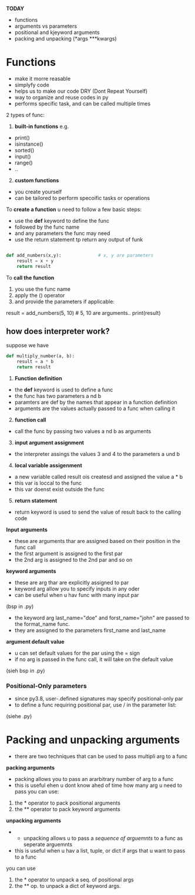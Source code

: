 **TODAY**
- functions
- arguments vs parameters
- positional and kjeyword arguments
- packing and unpacking (*args ***kwargs)

# Functions
- make it morre reasable
- simplyfy code
- helps us to make our code DRY (Dont Repeat Yourself)
- way to organize and reuse codes in py
- performs specific task, and can be called multiple times


2 types of func:
1. **built-in functions**
e.g.
- print()
- isinstance()
- sorted()
- input()
- range() 
- ..
2. **custom functions**
- you create yourself
- can be tailored to perform specoific tasks or operations

To **create a function** u need to follow a few basic steps:
- use the **def** keyword to define the func
- followed by the func name
- and any parameters the func may need
- use the return statement tp return any output of funk


``` python

def add_numbers(x,y):              # x, y are parameters
    result = x + y
    return result

```



To **call the function**
1. you use the func name
2. apply the () operator
3. and provide the parameters if applicable:


result = add_numbers(5, 10)     # 5, 10 are arguments.. 
print(result)


## how does interpreter work?
suppose we have

``` python
def multiply_number(a, b):
    result = a * b
    return result

```

1. **Function definition**
- the **def** keyword is used to define a func
- the func has two parameters a nd b
- paramters are def by the names that appear in a function definition
- arguments are the values actually passed to a func when calling it

2. **function call**
- call the func by passing two values a nd b as arguments

3. **input argument assignment**
- the interpreter assings the values 3 and 4 to the parameters a und b

4. **local variable assigenment**
- a new variable called result ois createsd and assigned the value a * b
- this var is loccal to the func
- this var doenst exist outside the func

5. **return statement**
- return keyword is used to send the value of result back to the calling code


**Input arguments**
- these are arguments thar are assigned based on their position in the func call
- the first argument is assigned to the first par
- the 2nd arg is assigned to the 2nd par and so on

**keyword arguments**
- these are arg thar are explicitly assigned to par
- keyword arg allow you to specify inputs in any oder
- can be useful when u hav func with many input par

(bsp in .py)

- the keyword arg last_name="doe" and forst_name="john" are passed to the format_name func.
- they are assigned to the parameters first_name and last_name

**argument default value**
- u can set default values for the par using the = sign
- if no arg is passed in the func call, it will take on the default value

(sieh bsp in .py)


### Positional-Only parameters
- since py3.8, user-.defined signatures may specify positional-only par
- to define a func requiring positional par, use / in the parameter list:

(siehe .py)

# Packing and unpacking arguments
- there are two techniques that can be used to pass multipli arg to a func

**packing arguments**
- packing allows you to pass an ararbitrary number of arg to a func
- this is useful ehen u dont know ahed of time how many arg u need to pass
you can use:
1. the * operator to pack positional arguments
2. the ** operator to pack keyword arguments


**unpacking arguments**
- - unpacking allows u to pass a *sequence of arguemnts* to a func as seperate arguemnts
- this is useful when u hav a list, tuple, or dict if args that u want to pass to a func

you can use
1. the * operator to unpack a seq. of positional args
2. the ** op. to unpack a dict of keyword args.
